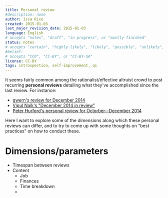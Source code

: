 ```yaml
---
title: Personal review
#description: none
author: Issa Rice
created: 2015-01-03
last_major_revision_date: 2015-01-03
language: English
# accepts "notes", "draft", "in progress", or "mostly finished"
status: notes
# accepts "certain", "highly likely", "likely", "possible", "unlikely", "highly unlikely", "remote", "impossible", "log", "emotional", or "fiction"
#belief: 
# accepts "CC0", "CC-BY", or "CC-BY-SA"
license: CC-BY
tags: introspection, self-improvement, qs
---
```


It seems fairly common among the rationalist/effective altruist crowd to post recurring **personal reviews** detailing what they've accomplished since the last review.
For instance:

- [gwern's review for December 2014](http://www.gwern.net/newsletter/2014/12)
- [Vipul Naik's "December 2014 in review"](http://vipulnaik.com/blog/december-2014-in-review/)
- [Peter Hurford's personal review for Octorber--December 2014](http://effective-altruism.com/ea/d9/peters_personal_review_for_octdec_2014/)

Here I want to explore some of the dimensions along which these personal reviews can differ, and to try to come up with some thoughts on "best practices" on how to conduct these.

# Dimensions/parameters

- Timespan between reviews
- Content
    - Job
    - Finances
    - Time breakdown
    - 
